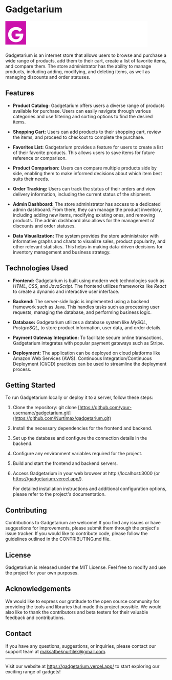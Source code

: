 
# Gadgetarium
![Alt text](/src/assets/icons/logo.svg "Optional title")

Gadgetarium is an internet store that allows users to browse and purchase a wide range of products, add them to their cart, create a list of favorite items, and compare them. The store administrator has the ability to manage products, including adding, modifying, and deleting items, as well as managing discounts and order statuses.

## Features
 * **Product Catalog:** Gadgetarium offers users a diverse range of products available for purchase. Users can easily navigate through various categories and use filtering and sorting options to find the desired items.

* **Shopping Cart:** Users can add products to their shopping cart, review the items, and proceed to checkout to complete the purchase.

* **Favorites List:** Gadgetarium provides a feature for users to create a list of their favorite products. This allows users to save items for future reference or comparison.

* **Product Comparison:** Users can compare multiple products side by side, enabling them to make informed decisions about which item best suits their needs.

* **Order Tracking:** Users can track the status of their orders and view delivery information, including the current status of the shipment.

* **Admin Dashboard:** The store administrator has access to a dedicated admin dashboard. From there, they can manage the product inventory, including adding new items, modifying existing ones, and removing products. The admin dashboard also allows for the management of discounts and order statuses.

* **Data Visualization:** The system provides the store administrator with informative graphs and charts to visualize sales, product popularity, and other relevant statistics. This helps in making data-driven decisions for inventory management and business strategy.

## Technologies Used
* **Frontend:** Gadgetarium is built using modern web technologies such as *HTML*, *CSS*, and *JavaScript*. The frontend utilizes frameworks like *React*  to create a dynamic and interactive user interface.

* **Backend:** The server-side logic is implemented using a backend framework such as Java. This handles tasks such as processing user requests, managing the database, and performing business logic.

* **Database:** Gadgetarium utilizes a database system like *MySQL*, *PostgreSQL*,  to store product information, user data, and order details.

* **Payment Gateway Integration:** To facilitate secure online transactions, Gadgetarium integrates with popular payment gateways such as  Stripe.

* **Deployment:** The application can be deployed on cloud platforms like Amazon Web Services (AWS). Continuous Integration/Continuous Deployment (CI/CD) practices can be used to streamline the deployment process.

## Getting Started
To run Gadgetarium locally or deploy it to a server, follow these steps:

1. Clone the repository: git clone [https://github.com/your-username/gadgetarium.git](https://github.com/Nurtimax/gadgetarium.git)
2. Install the necessary dependencies for the frontend and backend.
3. Set up the database and configure the connection details in the backend.
4. Configure any environment variables required for the project.
5. Build and start the frontend and backend servers.
6. Access Gadgetarium in your web browser at http://localhost:3000 (or https://gadgetarium.vercel.app/).
   
   For detailed installation instructions and additional configuration options, please refer to the project's documentation.

## Contributing
Contributions to Gadgetarium are welcome! If you find any issues or have suggestions for improvements, please submit them through the project's issue tracker. If you would like to contribute code, please follow the guidelines outlined in the CONTRIBUTING.md file.

## License
Gadgetarium is released under the MIT License. Feel free to modify and use the project for your own purposes.

## Acknowledgements
We would like to express our gratitude to the open source community for providing the tools and libraries that made this project possible. We would also like to thank the contributors and beta testers for their valuable feedback and contributions.

## Contact
If you have any questions, suggestions, or inquiries, please contact our support team at maksatbeknurtilek@gmail.com.

___
Visit our website at https://gadgetarium.vercel.app/ to start exploring our exciting range of gadgets!
